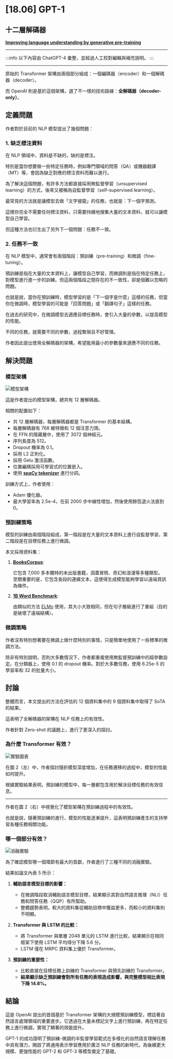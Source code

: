 # [18.06] GPT-1

## 十二層解碼器

[**Improving language understanding by generative pre-training**](https://cdn.openai.com/research-covers/language-unsupervised/language_understanding_paper.pdf)

---

:::info
以下內容由 ChatGPT-4 彙整，並經過人工校對編輯與補充說明。
:::

---

原始的 Transformer 架構由兩個部分組成：一個編碼器（encoder）和一個解碼器（decoder）。

而 OpenAI 則是基於這個架構，選了不一樣的技術路線：**全解碼器（decoder-only）**。

## 定義問題

作者對於目前的 NLP 模型提出了幾個問題：

### 1. 缺乏標注資料

在 NLP 領域中，資料是不缺的，缺的是標注。

特別是當你想要做一些特定任務時，例如專門領域的問答（QA）或機器翻譯（MT）等，會因為缺乏對應的標注資料而難以進行。

為了解決這個問題，有許多方法都直接採用無監督學習（unsupervised learning）的方式，後來又被稱為自監督學習（self-supervised learning）。

最常見的方法就是讓模型去做「文字接龍」的任務，也就是：下一個字預測。

這樣你完全不需要任何標注資料，只需要持續地搜集大量的文本資料，就可以讓模型自己學習。

但這種方法也衍生出了另外下一個問題：任務不一致。

### 2. 任務不一致

在 NLP 模型中，通常會有兩個階段：預訓練（pre-training）和微調（fine-tuning）。

預訓練是指在大量的文本資料上，讓模型自己學習，而微調則是指在特定任務上，對模型進行進一步的訓練。但這兩個階段之間存在的不一致性，卻是個難以忽略的問題。

也就是說，當你在預訓練時，模型學習的是「下一個字是什麼」這樣的任務，但當你在微調時，模型學習的可能是「回答問題」或「翻譯句子」這樣的任務。

在過去的研究中，在微調模型去適應目標任務時，會引入大量的參數，以提高模型的性能。

不同的任務，就需要不同的參數，過程繁瑣且不好管理。

作者因此提出使用全解碼器的架構，希望能用最小的參數量來適應不同的任務。

## 解決問題

### 模型架構

![模型架構](./img/img1.jpg)

這是作者提出的模型架構，總共有 12 層解碼器。

相關的配置如下：

- 共 12 層解碼器，每層解碼器都是 Transformer 的基本結構。
- 每層解碼器有 768 維特徵和 12 個注意力頭。
- 在 FFN 的隱藏層中，使用了 3072 個神經元。
- 序列長度為 512。
- Dropout 機率為 0.1。
- 採用 L2 正則化。
- 採用 Gelu 激活函數。
- 位置編碼採用可學習式的位置嵌入。
- 使用 [**spaCy tokenizer**](https://spacy.io/api/tokenizer**) 進行分詞。

訓練方式上，作者使用：

- Adam 優化器。
- 最大學習率為 2.5e-4，在前 2000 步中線性增加，然後使用餘弦退火法直到 0。

### 預訓練策略

模型的訓練由兩個階段組成，第一階段是在大量的文本資料上進行自監督學習，第二階段是在目標任務上進行微調。

本文採用資料集：

1. [**BooksCorpus**](https://arxiv.org/abs/1506.06724):

   它包含 7,000 多本獨特的未出版書籍，涵蓋冒險、奇幻和浪漫等多種類型。 至關重要的是，它包含長段的連續文本，這使得生成模型能夠學習以遠端資訊為條件。

2. [**1B Word Benchmark**](https://www.statmt.org/lm-benchmark/):

   由類似的方法 [ELMo](https://arxiv.org/abs/1802.05365) 使用，其大小大致相同，但在句子層級進行了重組（目的是破壞了遠端結構）。

### 微調策略

作者沒有特別想著要在微調上做什麼特別的事情，只是簡單地使用了一些標準的微調方法。

除非有特別說明，否則大多數情況下，作者都重複使用無監督預訓練中的超參數設定。在分類器上，使用 0.1 的 dropout 機率。對於大多數任務，使用 6.25e-5 的學習率和 32 的批量大小。

## 討論

整體而言，本文提出的方法在評估的 12 個資料集中的 9 個資料集中取得了 SoTA 的結果。

這表明了全解碼器的架構在 NLP 任務上的有效性。

作者針對 Zero-shot 的議題上，進行了更深入的探討。

### 為什麼 Transformer 有效？

![實驗圖表](./img/img2.jpg)

在圖 2（左）中，作者探討隨折模型深度增加，在任務遷移的過程中，模型的性能如何提升。

根據實驗結果表明，預訓練的模型中，每一層都包含用於解決目標任務的有效信息。

---

作者在圖 2（右）中視覺化了模型架構在預訓練過程中的有效性。

也就是說，隨著預訓練的進行，模型的性能逐漸提升，這表明預訓練產生的支持學習各種任務相關功能。

### 哪一個部分有效？

![消融實驗](./img/img3.jpg)

為了確認模型哪一個環節有最大的貢獻，作者進行了三種不同的消融實驗。

結果如論文內表 5 所示：

1. **輔助語言模型目標的影響：**

   - 在微調階段取消輔助語言模型目標，結果顯示其對自然語言推理（NLI）任務和問答任務（QQP）有所幫助。
   - 整體趨勢表明，較大的資料集從輔助目標中獲益更多，而較小的資料集則不明顯。

2. **Transformer 與 LSTM 的比較：**

   - 將 Transformer 與單層 2048 單元的 LSTM 進行比較，結果顯示在相同框架下使用 LSTM 平均得分下降 5.6 分。
   - LSTM 僅在 MRPC 資料集上優於 Transformer。

3. **預訓練的重要性：**
   - 比較直接在目標任務上訓練的 Transformer 與預先訓練的 Transformer。
   - **結果顯示缺乏預訓練會對所有任務的表現造成影響，與完整模型相比表現下降 14.8%。**

## 結論

這是 OpenAI 提出的首個基於 Transformer 架構的大規模預訓練模型，標誌著自然語言處理領域的重要進步。它透過在大量未標記文字上進行預訓練，再在特定任務上進行微調，實現了顯著的效能提升。

GPT-1 的成功證明了預訓練-微調的半監督學習範式在多樣化的自然語言理解任務中具有潛力，開啟了將通用表示學習應用於廣泛 NLP 任務的新時代，為後續更大規模、更強性能的 GPT-2 和 GPT-3 等模型奠定了基礎。

